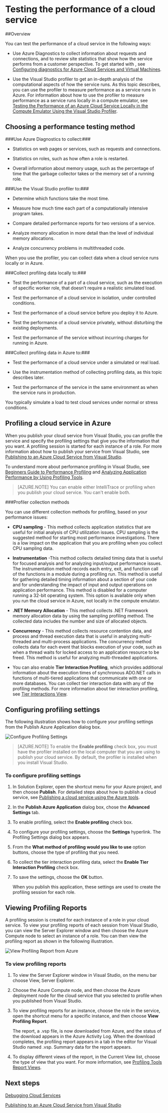 <properties 
   pageTitle="Testing the performance of a cloud service | Microsoft Azure"
   description="Test the performance of a cloud service using the Visual Studio profiler"
   services="visual-studio-online"
   documentationCenter="n/a"
   authors="TomArcher"
   manager="douge"
   editor="tlee" />
<tags 
   ms.service="visual-studio-online"
   ms.devlang="multiple"
   ms.topic="article"
   ms.tgt_pltfrm="multiple"
   ms.workload="na"
   ms.date="08/14/2015"
   ms.author="tarcher" />


# Testing the performance of a cloud service 

##Overview

You can test the performance of a cloud service in the following ways:

- Use Azure Diagnostics to collect information about requests and connections, and to review site statistics that show how the service performs from a customer perspective. To get started with , see [Configuring diagnostics for Azure Cloud Services and Virtual Machines]( http://go.microsoft.com/fwlink/p/?LinkId=623009).

- Use the Visual Studio profiler to get an in-depth analysis of the computational aspects of how the service runs. As this topic describes, you can use the profiler to measure performance as a service runs in Azure. For information about how to use the profiler to measure performance as a service runs locally in a compute emulator, see [Testing the Performance of an Azure Cloud Service Locally in the Compute Emulator Using the Visual Studio Profiler](http://go.microsoft.com/fwlink/p/?LinkId=262845).



## Choosing a performance testing method

###Use Azure Diagnostics to collect:###

- Statistics on web pages or services, such as requests and connections.

- Statistics on roles, such as how often a role is restarted.

- Overall information about memory usage, such as the percentage of time that the garbage collector takes or the memory set of a running role.

###Use the Visual Studio profiler to:###

- Determine which functions take the most time.

- Measure how much time each part of a computationally intensive program takes.

- Compare detailed performance reports for two versions of a service.

- Analyze memory allocation in more detail than the level of individual memory allocations.

- Analyze concurrency problems in multithreaded code.

When you use the profiler, you can collect data when a cloud service runs locally or in Azure.

###Collect profiling data locally to:###

- Test the performance of a part of a cloud service, such as the execution of specific worker role, that doesn’t require a realistic simulated load.

- Test the performance of a cloud service in isolation, under controlled conditions.

- Test the performance of a cloud service before you deploy it to Azure.

- Test the performance of a cloud service privately, without disturbing the existing deployments.

- Test the performance of the service without incurring charges for running in Azure.

###Collect profiling data in Azure to:###

- Test the performance of a cloud service under a simulated or real load.

- Use the instrumentation method of collecting profiling data, as this topic describes later.

- Test the performance of the service in the same environment as when the service runs in production.

You typically simulate a load to test cloud services under normal or stress conditions.

## Profiling a cloud service in Azure

When you publish your cloud service from Visual Studio, you can profile the service and specify the profiling settings that give you the information that you want. A profiling session is started for each instance of a role. For more information about how to publish your service from Visual Studio, see [Publishing to an Azure Cloud Service from Visual Studio](https://msdn.microsoft.com/library/azure/ee460772.aspx).

To understand more about performance profiling in Visual Studio, see [Beginners Guide to Performance Profiling](https://msdn.microsoft.com/library/azure/ms182372.aspx) and [Analyzing Application Performance by Using Profiling Tools](https://msdn.microsoft.com/library/azure/z9z62c29.aspx).

>[AZURE.NOTE] You can enable either IntelliTrace or profiling when you publish your cloud service. You can't enable both.

###Profiler collection methods

You can use different collection methods for profiling, based on your performance issues:

- **CPU sampling** - This method collects application statistics that are useful for initial analysis of CPU utilization issues. CPU sampling is the suggested method for starting most performance investigations. There is a low impact on the application that you are profiling when you collect CPU sampling data.

- **Instrumentation** -This method collects detailed timing data that is useful for focused analysis and for analyzing input/output performance issues. The instrumentation method records each entry, exit, and function call of the functions in a module during a profiling run. This method is useful for gathering detailed timing information about a section of your code and for understanding the impact of input and output operations on application performance. This method is disabled for a computer running a 32-bit operating system. This option is available only when you run the cloud service in Azure, not locally in the compute emulator.

- **.NET Memory Allocation** - This method collects .NET Framework memory allocation data by using the sampling profiling method. The collected data includes the number and size of allocated objects.

- **Concurrency** - This method collects resource contention data, and process and thread execution data that is useful in analyzing multi-threaded and multi-process applications. The concurrency method collects data for each event that blocks execution of your code, such as when a thread waits for locked access to an application resource to be freed. This method is useful for analyzing multi-threaded applications.

- You can also enable **Tier Interaction Profiling**, which provides additional information about the execution times of synchronous ADO.NET calls in functions of multi-tiered applications that communicate with one or more databases. You can collect tier interaction data with any of the profiling methods. For more information about tier interaction profiling, see [Tier Interactions View](https://msdn.microsoft.com/library/azure/dd557764.aspx).

## Configuring profiling settings

The following illustration shows how to configure your profiling settings from the Publish Azure Application dialog box.

![Configure Profiling Settings](./media/vs-azure-tools-performance-profiling-cloud-services/IC526984.png)

>[AZURE.NOTE] To enable the **Enable profiling** check box, you must have the profiler installed on the local computer that you are using to publish your cloud service. By default, the profiler is installed when you install Visual Studio.

### To configure profiling settings

1. In Solution Explorer, open the shortcut menu for your Azure project, and then choose **Publish**. For detailed steps about how to publish a cloud service, see [Publishing a cloud service using the Azure tools](http://go.microsoft.com/fwlink/p?LinkId=623012).

1. In the **Publish Azure Application** dialog box, chose the **Advanced Settings** tab.

1. To enable profiling, select the **Enable profiling** check box.

1. To configure your profiling settings, choose the **Settings** hyperlink. The Profiling Settings dialog box appears.

1. From the **What method of profiling would you like to use** option buttons, choose the type of profiling that you need.

1. To collect the tier interaction profiling data, select the **Enable Tier Interaction Profiling** check box.

1. To save the settings, choose the **OK** button.

    When you publish this application, these settings are used to create the profiling session for each role.

## Viewing Profiling Reports

A profiling session is created for each instance of a role in your cloud service. To view your profiling reports of each session from Visual Studio, you can view the Server Explorer window and then choose the Azure Compute node to select an instance of a role. You can then view the profiling report as shown in the following illustration.

![View Profiling Report from Azure](./media/vs-azure-tools-performance-profiling-cloud-services/IC748914.png)

### To view profiling reports

1. To view the Server Explorer window in Visual Studio, on the menu bar choose View, Server Explorer.

1. Choose the Azure Compute node, and then choose the Azure deployment node for the cloud service that you selected to profile when you published from Visual Studio.

1. To view profiling reports for an instance, choose the role in the service, open the shortcut menu for a specific instance, and then choose **View Profiling Report**.

    The report, a .vsp file, is now downloaded from Azure, and the status of the download appears in the  Azure Activity Log. When the download completes, the profiling report appears in a tab in the editor for Visual Studio named <Role name>_<Instance Number>_<identifier>.vsp. Summary data for the report appears.

1. To display different views of the report, in the Current View list, choose the type of view that you want. For more information, see [Profiling Tools Report Views](https://msdn.microsoft.com/library/azure/bb385755.aspx).

## Next steps

[Debugging Cloud Services](https://msdn.microsoft.com/library/azure/ee405479.aspx)

[Publishing to an Azure Cloud Service from Visual Studio](https://msdn.microsoft.com/library/azure/ee460772.aspx)


